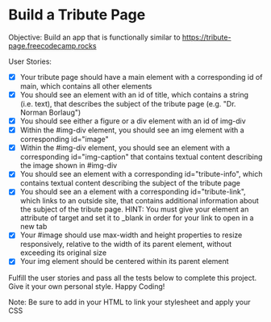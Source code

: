 # Build a Tribute Page

Objective: Build an app that is functionally similar to
https://tribute-page.freecodecamp.rocks

User Stories:

- [x] Your tribute page should have a main element with a corresponding id of main,
	 which contains all other elements
- [x] You should see an element with an id of title, which contains a string (i.e.
 text), that describes the subject of the tribute page (e.g. "Dr. Norman
 Borlaug")
- [x] You should see either a figure or a div element with an id of img-div
- [x] Within the #img-div element, you should see an img element with a
  corresponding id="image"
- [x] Within the #img-div element, you should see an element with a corresponding
 id="img-caption" that contains textual content describing the image shown in
 \#img-div
- [x] You should see an element with a corresponding id="tribute-info", which
 contains textual content describing the subject of the tribute page
- [x] You should see an a element with a corresponding id="tribute-link", which links
 to an outside site, that contains additional information about the subject of
 the tribute page. HINT: You must give your element an attribute of target and
 set it to \_blank in order for your link to open in a new tab
- [x] Your #image should use max-width and height properties to resize responsively,
	 relative to the width of its parent element, without exceeding its original
	 size
- [x] Your img element should be centered within its parent element

Fulfill the user stories and pass all the tests below to complete this project.
Give it your own personal style. Happy Coding!

Note: Be sure to add <link rel="stylesheet" href="styles.css"> in your HTML to
link your stylesheet and apply your CSS
